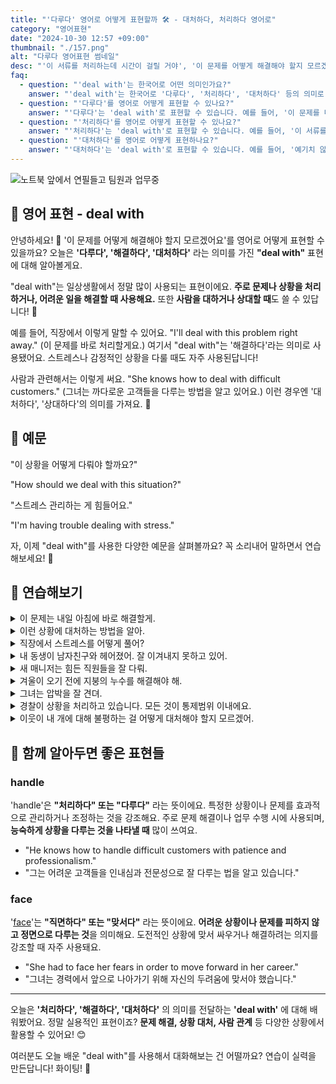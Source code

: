 ```yaml
---
title: "'다루다' 영어로 어떻게 표현할까 🛠️ - 대처하다, 처리하다 영어로"
category: "영어표현"
date: "2024-10-30 12:57 +09:00"
thumbnail: "./157.png"
alt: "다루다 영어표현 썸네일"
desc: "'이 서류를 처리하는데 시간이 걸릴 거야', '이 문제를 어떻게 해결해야 할지 모르겠어요'를 영어로 어떻게 표현할 수 있을까요? '다루다', '해결하다', '대처하다' 등을 영어로 표현하는 법을 배워봅시다. 다양한 예문을 통해서 연습하고 본인의 표현으로 만들어 보세요."
faq:
  - question: "'deal with'는 한국어로 어떤 의미인가요?"
    answer: "'deal with'는 한국어로 '다루다', '처리하다', '대처하다' 등의 의미로 번역될 수 있습니다. 주로 문제나 상황을 해결하거나 관리하는 것을 나타냅니다."
  - question: "'다루다'를 영어로 어떻게 표현할 수 있나요?"
    answer: "'다루다'는 'deal with'로 표현할 수 있습니다. 예를 들어, '이 문제를 다루는 것이 중요해'는 'It's important to deal with this issue'로 말할 수 있습니다."
  - question: "'처리하다'를 영어로 어떻게 표현할 수 있나요?"
    answer: "'처리하다'는 'deal with'로 표현할 수 있습니다. 예를 들어, '이 서류를 처리하는 데 시간이 걸릴 거야'는 'It will take time to deal with this paperwork'로 말할 수 있습니다."
  - question: "'대처하다'를 영어로 어떻게 표현하나요?"
    answer: "'대처하다'는 'deal with'로 표현할 수 있습니다. 예를 들어, '예기치 않은 상황에 대처해야 해'는 'We need to deal with unexpected situations'로 표현할 수 있습니다."
---
```


![노트북 앞에서 연필들고 팀원과 업무중](./157-1.jpg)

## 🌟 영어 표현 - deal with

안녕하세요! 👋 '이 문제를 어떻게 해결해야 할지 모르겠어요'를 영어로 어떻게 표현할 수 있을까요? 오늘은 **'다루다', '해결하다', '대처하다'** 라는 의미를 가진 **"deal with"** 표현에 대해 알아볼게요.

"deal with"는 일상생활에서 정말 많이 사용되는 표현이에요. **주로 문제나 상황을 처리하거나, 어려운 일을 해결할 때 사용해요.** 또한 **사람을 대하거나 상대할 때**도 쓸 수 있답니다! 🤔

예를 들어, 직장에서 이렇게 말할 수 있어요. "I'll deal with this problem right away." (이 문제를 바로 처리할게요.) 여기서 "deal with"는 '해결하다'라는 의미로 사용됐어요. 스트레스나 감정적인 상황을 다룰 때도 자주 사용된답니다!

사람과 관련해서는 이렇게 써요. "She knows how to deal with difficult customers." (그녀는 까다로운 고객들을 다루는 방법을 알고 있어요.) 이런 경우엔 '대처하다', '상대하다'의 의미를 가져요. 🤝

<script async src="https://pagead2.googlesyndication.com/pagead/js/adsbygoogle.js?client=ca-pub-1465612013356152"
     crossorigin="anonymous"></script>
<!-- engple-horizontal-ad -->

<ins class="adsbygoogle"
     style="display:block"
     data-ad-client="ca-pub-1465612013356152"
     data-ad-slot="2106896038"
     data-ad-format="auto"
     data-full-width-responsive="true"></ins>

<script>
     (adsbygoogle = window.adsbygoogle || []).push({});
</script>

## 📖 예문

"이 상황을 어떻게 다뤄야 할까요?"

"How should we deal with this situation?"

"스트레스 관리하는 게 힘들어요."

"I'm having trouble dealing with stress."

자, 이제 "deal with"를 사용한 다양한 예문을 살펴볼까요? 꼭 소리내어 말하면서 연습해보세요! 🚀

## 💬 연습해보기

<details>
<summary>이 문제는 내일 아침에 바로 해결할게.</summary>
<span>I'll deal with this problem first thing tomorrow morning.</span>
</details>

<details>
<summary>이런 상황에 대처하는 방법을 알아.</summary>
<span>I know how to deal with these situations.</span>
</details>

<details>
<summary>직장에서 스트레스를 어떻게 풀어?</summary>
<span>How do you deal with stress at work?</span>
</details>

<details>
<summary>내 동생이 남자친구와 헤어졌어. 잘 이겨내지 못하고 있어.</summary>
<span>My sister just broke up with her boyfriend. She's not dealing with it very well.</span>
</details>

<details>
<summary>새 매니저는 힘든 직원들을 잘 다뤄.</summary>
<span>The new manager is great at dealing with difficult employees.</span>
</details>

<details>
<summary>겨울이 오기 전에 지붕의 누수를 해결해야 해.</summary>
<span>We'll have to deal with the leak in the roof before winter comes.</span>
</details>

<details>
<summary>그녀는 압박을 잘 견뎌.</summary>
<span>She's really good at dealing with pressure.</span>
</details>

<details>
<summary>경찰이 상황을 처리하고 있습니다. 모든 것이 통제범위 이내에요.</summary>
<span>The police are dealing with the situation. Everything's under control.</span>
</details>

<details>
<summary>이웃이 내 개에 대해 불평하는 걸 어떻게 대처해야 할지 모르겠어.</summary>
<span>I'm not sure how to deal with my neighbor's complaints about my dog.</span>
</details>

## 🤝 함께 알아두면 좋은 표현들

### handle

'handle'은 **"처리하다" 또는 "다루다"** 라는 뜻이에요. 특정한 상황이나 문제를 효과적으로 관리하거나 조정하는 것을 강조해요. 주로 문제 해결이나 업무 수행 시에 사용되며, **능숙하게 상황을 다루는 것을 나타낼 때** 많이 쓰여요.

- "He knows how to handle difficult customers with patience and professionalism."
- "그는 어려운 고객들을 인내심과 전문성으로 잘 다루는 법을 알고 있습니다."

### face

'[face](/blog/in-english/144.face-something/)'는 **"직면하다" 또는 "맞서다"** 라는 뜻이에요. **어려운 상황이나 문제를 피하지 않고 정면으로 다루는 것**을 의미해요. 도전적인 상황에 맞서 싸우거나 해결하려는 의지를 강조할 때 자주 사용돼요.

- "She had to face her fears in order to move forward in her career."
- "그녀는 경력에서 앞으로 나아가기 위해 자신의 두려움에 맞서야 했습니다."

---

오늘은 **'처리하다', '해결하다', '대처하다'** 의 의미를 전달하는 **'deal with'** 에 대해 배워봤어요. 정말 실용적인 표현이죠? **문제 해결, 상황 대처, 사람 관계** 등 다양한 상황에서 활용할 수 있어요! 😊

여러분도 오늘 배운 "deal with"를 사용해서 대화해보는 건 어떨까요? 연습이 실력을 만든답니다! 화이팅! 💪
